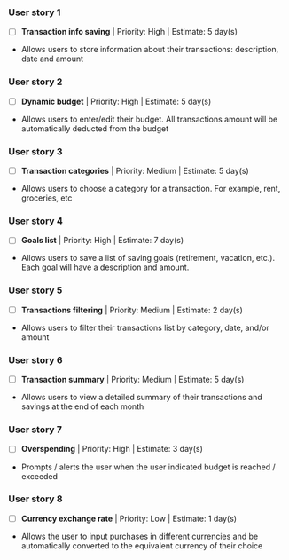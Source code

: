 ### User story 1
- [ ] **Transaction info saving** | Priority: High  | Estimate: 5 day(s)
- Allows users to store information about their transactions: description, date and amount

### User story 2
- [ ] **Dynamic budget** | Priority: High | Estimate: 5 day(s)
- Allows users to enter/edit their budget. All transactions amount will be automatically deducted from the budget

### User story 3
- [ ] **Transaction categories** | Priority: Medium | Estimate: 5 day(s)
- Allows users to choose a category for a transaction. For example, rent, groceries, etc

### User story 4
- [ ] **Goals list** | Priority: High | Estimate: 7 day(s)
- Allows users to save a list of saving goals (retirement, vacation, etc.). Each goal will have a description and amount.

### User story 5
- [ ] **Transactions filtering** | Priority: Medium | Estimate: 2 day(s)
- Allows users to filter their transactions list by category, date, and/or amount

### User story 6
- [ ] **Transaction summary** | Priority: Medium | Estimate: 5 day(s)
- Allows users to view a detailed summary of their transactions and savings at the end of each month

### User story 7
- [ ] **Overspending** | Priority: High | Estimate: 3 day(s) 
- Prompts / alerts the user when the user indicated budget is reached / exceeded

### User story 8
- [ ] **Currency exchange rate** | Priority: Low | Estimate: 1 day(s) 
- Allows the user to input purchases in different currencies and be automatically converted to the equivalent currency of their choice


